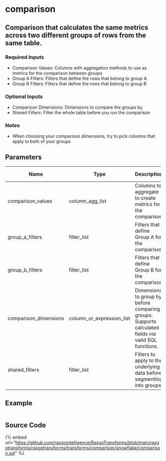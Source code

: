

# comparison

## Comparison that calculates the same metrics across two different groups of rows from the same table.

### Required Inputs
- Comparison Values: Columns with aggregation methods to use as metrics for the comparison between groups
- Group A Filters: Filters that define the rows that belong to group A
- Group B Filters: Filters that define the rows that belong to group B

### Optional Inputs
- Comparison Dimensions: Dimensions to compare the groups by
- Shared Filters: Filter the whole table before you run the comparison

### Notes
- When choosing your comparison dimensions, try to pick columns that apply to both of your groups


## Parameters

|         Name          |           Type            |                                             Description                                             | Is Optional |
| --------------------- | ------------------------- | --------------------------------------------------------------------------------------------------- | ----------- |
| comparison_values     | column_agg_list           | Columns to aggregate to create metrics for the comparison                                           |             |
| group_a_filters       | filter_list               | Filters that define Group A for the comparison                                                      |             |
| group_b_filters       | filter_list               | Filters that define Group B for the comparison                                                      |             |
| comparison_dimensions | column_or_expression_list | Dimensions to group by before comparing groups. Supports calculated fields via valid SQL functions. | True        |
| shared_filters        | filter_list               | Filters to apply to the underlying data before segmenting into groups                               | True        |


## Example

```python

```

## Source Code

{% embed url="https://github.com/rasgointelligence/RasgoTransforms/blob/main/rasgotransforms/rasgotransforms/transforms/comparison/snowflake/comparison.sql" %}

